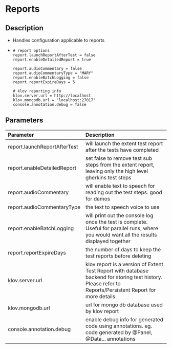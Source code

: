 # Reports



## Description

* Handles configuration applicable to reports
* ```text
  # report options
  report.launchReportAfterTest = false
  report.enableDetailedReport = true

  report.audioCommentary = false
  report.audioCommentaryType = "MARY"
  report.enableBatchLogging = false
  report.reportExpireDays = 5

  # klov reporting info
  klov.server.url = http://localhost
  klov.mongodb.url = "localhost:27017"
  console.annotation.debug = false
  ```

## Parameters

| Parameter | Description |
| :--- | :--- |
| report.launchReportAfterTest | will launch the extent test report after the tests have completed  |
| report.enableDetailedReport | set false to remove test sub steps from the extent report, leaving only the high level gherkins test steps |
| report.audioCommentary | will enable text to speech for reading out the test steps. good for demos |
| report.audioCommentaryType | the text to speech voice to use |
| report.enableBatchLogging | will print out the console log once the test is complete. Useful for parallel runs, where you would want all the results displayed together  |
| report.reportExpireDays | the number of days to keep the test reports before deleting |
| klov.server.url | klov report is a version of Extent Test Report with database backend for storing test history. Please refer to Reports/Persistent Report for more details |
| klov.mongodb.url | url for mongo db database used by klov report |
| console.annotation.debug | enable debug info for generated code using annotations. eg. code generated by @Panel, @Data... annotations |

